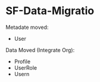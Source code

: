# SF-Data-Migratio

Metadate moved: 
- User

Data Moved (Integrate Org):
- Profile
- UserRole
- Usern
